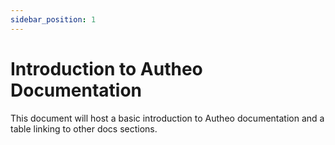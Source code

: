 ```yaml
---
sidebar_position: 1
---
```


# Introduction to Autheo Documentation

This document will host a basic introduction to Autheo documentation and a table linking to other docs sections.
